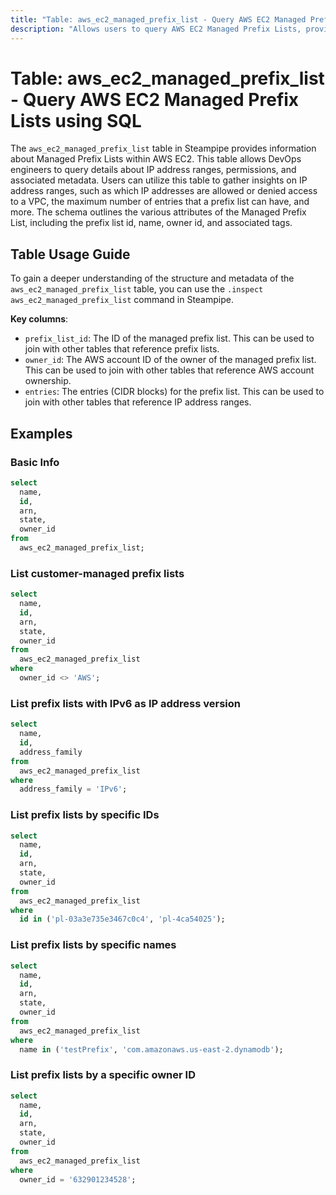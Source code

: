 ```yaml
---
title: "Table: aws_ec2_managed_prefix_list - Query AWS EC2 Managed Prefix Lists using SQL"
description: "Allows users to query AWS EC2 Managed Prefix Lists, providing information about IP address ranges (CIDRs), permissions, and associated metadata."
---
```


# Table: aws_ec2_managed_prefix_list - Query AWS EC2 Managed Prefix Lists using SQL

The `aws_ec2_managed_prefix_list` table in Steampipe provides information about Managed Prefix Lists within AWS EC2. This table allows DevOps engineers to query details about IP address ranges, permissions, and associated metadata. Users can utilize this table to gather insights on IP address ranges, such as which IP addresses are allowed or denied access to a VPC, the maximum number of entries that a prefix list can have, and more. The schema outlines the various attributes of the Managed Prefix List, including the prefix list id, name, owner id, and associated tags.

## Table Usage Guide

To gain a deeper understanding of the structure and metadata of the `aws_ec2_managed_prefix_list` table, you can use the `.inspect aws_ec2_managed_prefix_list` command in Steampipe.

**Key columns**:

- `prefix_list_id`: The ID of the managed prefix list. This can be used to join with other tables that reference prefix lists.
- `owner_id`: The AWS account ID of the owner of the managed prefix list. This can be used to join with other tables that reference AWS account ownership.
- `entries`: The entries (CIDR blocks) for the prefix list. This can be used to join with other tables that reference IP address ranges.

## Examples

### Basic Info

```sql
select
  name,
  id,
  arn,
  state,
  owner_id
from
  aws_ec2_managed_prefix_list;
```

### List customer-managed prefix lists

```sql
select
  name,
  id,
  arn,
  state,
  owner_id
from
  aws_ec2_managed_prefix_list
where
  owner_id <> 'AWS';
```

### List prefix lists with IPv6 as IP address version

```sql
select
  name,
  id,
  address_family
from
  aws_ec2_managed_prefix_list
where
  address_family = 'IPv6';
```

### List prefix lists by specific IDs

```sql
select
  name,
  id,
  arn,
  state,
  owner_id
from
  aws_ec2_managed_prefix_list
where
  id in ('pl-03a3e735e3467c0c4', 'pl-4ca54025');
```

### List prefix lists by specific names

```sql
select
  name,
  id,
  arn,
  state,
  owner_id
from
  aws_ec2_managed_prefix_list
where
  name in ('testPrefix', 'com.amazonaws.us-east-2.dynamodb');
```

### List prefix lists by a specific owner ID

```sql
select
  name,
  id,
  arn,
  state,
  owner_id
from
  aws_ec2_managed_prefix_list
where
  owner_id = '632901234528';
```
